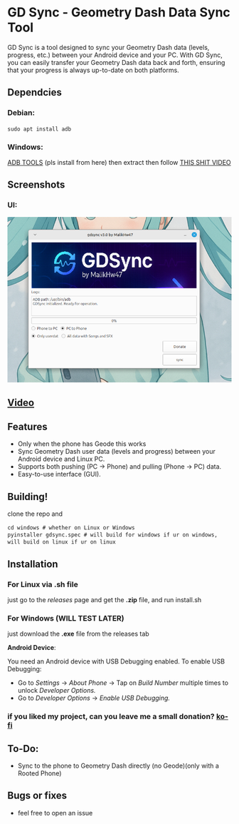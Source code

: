 # GD Sync - Geometry Dash Data Sync Tool

GD Sync is a tool designed to sync your Geometry Dash data (levels, progress, etc.) between your Android device and your PC. With GD Sync, you can easily transfer your Geometry Dash data back and forth, ensuring that your progress is always up-to-date on both platforms.


## Dependcies
### Debian:

`sudo apt install adb`

### Windows:

[ADB TOOLS](https://dl.google.com/android/repository/platform-tools-latest-windows.zip)
(pls install from here)
then extract
then follow [THIS SHIT VIDEO](https://www.youtube.com/watch?v=bIWe8RYs-dI)

## Screenshots

### UI:
![UI:](gdsync.png)

## [Video](https://youtu.be/-bHdFm5wCOg)


## Features

- Only when the phone has Geode this works
- Sync Geometry Dash user data (levels and progress) between your Android device and Linux PC.
- Supports both pushing (PC → Phone) and pulling (Phone → PC) data.
- Easy-to-use interface (GUI).

## Building!

clone the repo and
```
cd windows # whether on Linux or Windows
pyinstaller gdsync.spec # will build for windows if ur on windows, will build on linux if ur on linux
```

## Installation

### For Linux via .sh file

just go to the *releases* page and get the **.zip** file, and run install.sh

### For Windows (WILL TEST LATER)

just download the **.exe** file from the releases tab

**Android Device**:

You need an Android device with USB Debugging enabled. To enable USB Debugging:
- Go to *Settings* → *About Phone* → Tap on *Build Number* multiple times to unlock *Developer Options.*
- Go to *Developer Options* → *Enable USB Debugging.*

### if you liked my project, can you leave me a small donation? [ko-fi](https://www.ko-fi.com/MalikHw47)

## To-Do:

- Sync to the phone to Geometry Dash directly (no Geode)(only with a Rooted Phone)

## Bugs or fixes

- feel free to open an issue

